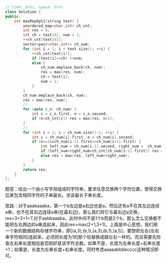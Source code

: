 ```cpp
// time: O(n), space: O(n)
class Solution {
public:
    int maxRepOpt1(string text) {
        unordered_map<char,int> ch_cnt;
        int res = 0;
        int ch = text[0], num = 1;
        ++ch_cnt[text[0]];
        vector<pair<char,int>> ch_num;
        for (int i = 1; i < text.size(); ++i) {
            ++ch_cnt[text[i]];
            if (text[i]==ch) ++num;
            else {
                ch_num.emplace_back(ch, num);
                res = max(res, num);
                ch = text[i];
                num = 1;
            }
        }
        ch_num.emplace_back(ch, num);
        res = max(res, num);
        //
        for (auto c_n: ch_num) {
            int c = c_n.first, n = c_n.second;
            if (n<ch_cnt[c]) res = max(res, n+1);
        }
        // 
        for (int i = 1; i < ch_num.size()-1; ++i) {
            int c = ch_num[i].first, n = ch_num[i].second;
            if (n==1&&ch_num[i-1].first==ch_num[i+1].first) {
                int left_num = ch_num[i-1].second, right_num =  ch_num[i+1].second;
                if (left_num+right_num<ch_cnt[ch_num[i-1].first]) res = max(res, left_num+right_num+1);
                else res = max(res, left_num+right_num);
            }
        }
        return res;
    }
};
```

题意：给出一个由小写字母组成的字符串，要求任意交换两个字符位置，使得交换后某包含相同字符的子串最长。求该最长子串长度。

思路：对于aaabaaaba，第一个b左边是a右边也是a，然后还有a不在其左边连续a串，也不在其右边连续a串(在最右边)，那么我们将它与最右边a交换，res=3+3+1=7.对于aabbaaaba，此时中间不是1个b而是2个b，那么怎么交换都不能把左右两边的a串连起来，因此res=max(2+1,3+1)。上面是中心思想。我们用一个新的数据结构存储字符串，即[(a,3),(b,1),(a,3),(b,1),(a,1)]，要想把左右(左右串字符相同)连起来，必须把长度为1的那个给替换成跟左右一样的。而且需要先检查左右串长度相加是否刚好是该字符总数。如果不是，长度为左串长度+右串长度+1；如果是，长度为左串长度+右串长度。同时考虑aaaaabbbbcccc这种情况即可。

